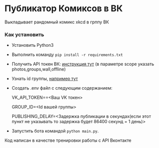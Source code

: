 # Публикатор Комиксов в ВК

Выкладывает рандомный комикс xkcd в грппу ВК

### Как установить
- Установить Python3

- Выполнить команду ```pip install -r requirements.txt```

- Получить API токен ВК: [инструкция тут](https://vk.com/dev/implicit_flow_user) (в параметре scope указать photos,groups,wall,offline)

- Узнать id группы, [например тут](https://regvk.com/id/)

- Создать .env файл с следующим содержанием:

  VK_API_TOKEN==<Ваш VK токен>

  GROUP_ID=<Id вашей группы>

  PUBLISHING_DELAY=<Задержка публикации в секундах(если этот пункт не указывать то задержка будет 86400 секунд = 1 день)>

- Запустить бота командой ```python main.py```.



Код написан в качестве тренировки работы с API Вконтакте
